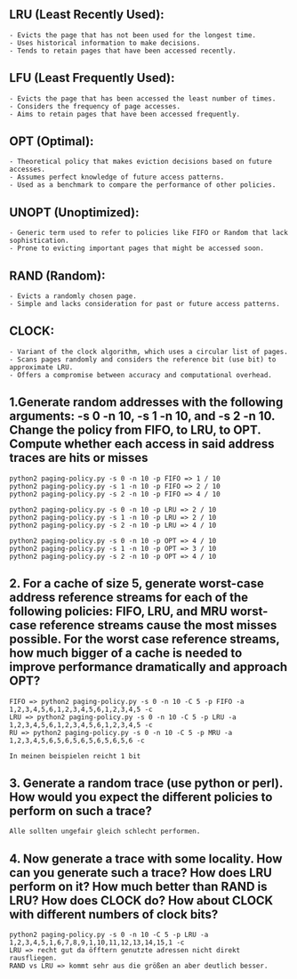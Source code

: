 ## LRU (Least Recently Used):
    - Evicts the page that has not been used for the longest time.
    - Uses historical information to make decisions.
    - Tends to retain pages that have been accessed recently.

## LFU (Least Frequently Used):
    - Evicts the page that has been accessed the least number of times.
    - Considers the frequency of page accesses.
    - Aims to retain pages that have been accessed frequently.

## OPT (Optimal):
    - Theoretical policy that makes eviction decisions based on future accesses.
    - Assumes perfect knowledge of future access patterns.
    - Used as a benchmark to compare the performance of other policies.

## UNOPT (Unoptimized):
    - Generic term used to refer to policies like FIFO or Random that lack sophistication.
    - Prone to evicting important pages that might be accessed soon.

## RAND (Random):
    - Evicts a randomly chosen page.
    - Simple and lacks consideration for past or future access patterns.

## CLOCK:
    - Variant of the clock algorithm, which uses a circular list of pages.
    - Scans pages randomly and considers the reference bit (use bit) to approximate LRU.
    - Offers a compromise between accuracy and computational overhead.



## 1.Generate random addresses with the following arguments: -s 0 -n 10, -s 1 -n 10, and -s 2 -n 10. Change the policy from FIFO, to LRU, to OPT. Compute whether each access in said address   traces are hits or misses
    python2 paging-policy.py -s 0 -n 10 -p FIFO => 1 / 10
    python2 paging-policy.py -s 1 -n 10 -p FIFO => 2 / 10
    python2 paging-policy.py -s 2 -n 10 -p FIFO => 4 / 10

    python2 paging-policy.py -s 0 -n 10 -p LRU => 2 / 10
    python2 paging-policy.py -s 1 -n 10 -p LRU => 2 / 10
    python2 paging-policy.py -s 2 -n 10 -p LRU => 4 / 10

    python2 paging-policy.py -s 0 -n 10 -p OPT => 4 / 10
    python2 paging-policy.py -s 1 -n 10 -p OPT => 3 / 10
    python2 paging-policy.py -s 2 -n 10 -p OPT => 4 / 10

## 2. For a cache of size 5, generate worst-case address reference streams for each of the following policies: FIFO, LRU, and MRU worst-case reference streams cause the most misses possible. For the worst case reference streams, how much bigger of a cache is needed to improve performance dramatically and approach OPT?
    FIFO => python2 paging-policy.py -s 0 -n 10 -C 5 -p FIFO -a 1,2,3,4,5,6,1,2,3,4,5,6,1,2,3,4,5 -c
    LRU => python2 paging-policy.py -s 0 -n 10 -C 5 -p LRU -a 1,2,3,4,5,6,1,2,3,4,5,6,1,2,3,4,5 -c
    RU => python2 paging-policy.py -s 0 -n 10 -C 5 -p MRU -a 1,2,3,4,5,6,5,6,5,6,5,6,5,6,5,6 -c

    In meinen beispielen reicht 1 bit

## 3.  Generate a random trace (use python or perl). How would you expect the different policies to perform on such a trace?
    Alle sollten ungefair gleich schlecht performen.

## 4. Now generate a trace with some locality. How can you generate such a trace? How does LRU perform on it? How much better than RAND is LRU? How does CLOCK do? How about CLOCK with different numbers of clock bits?
    python2 paging-policy.py -s 0 -n 10 -C 5 -p LRU -a 1,2,3,4,5,1,6,7,8,9,1,10,11,12,13,14,15,1 -c
    LRU => recht gut da öfftern genutzte adressen nicht direkt rausfliegen.
    RAND vs LRU => kommt sehr aus die größen an aber deutlich besser.
